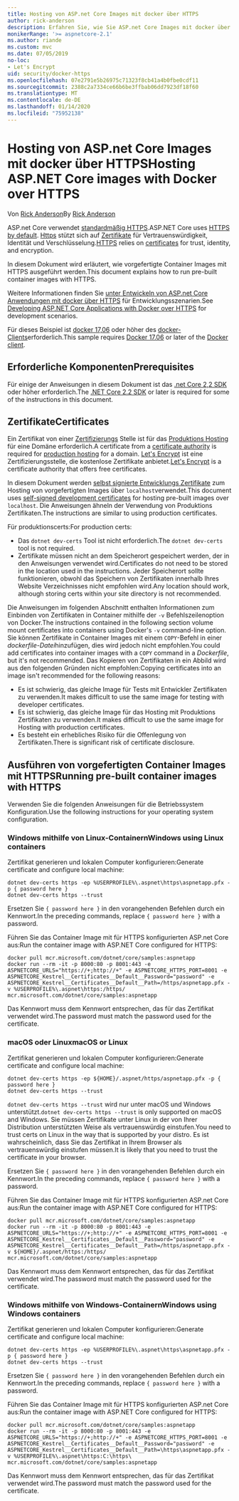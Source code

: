 ```yaml
---
title: Hosting von ASP.net Core Images mit docker über HTTPS
author: rick-anderson
description: Erfahren Sie, wie Sie ASP.net Core Images mit docker über HTTPS hosten.
monikerRange: '>= aspnetcore-2.1'
ms.author: riande
ms.custom: mvc
ms.date: 07/05/2019
no-loc:
- Let's Encrypt
uid: security/docker-https
ms.openlocfilehash: 07e2791e5b26975c71323f8cb41a4b0fbe0cdf11
ms.sourcegitcommit: 2388c2a7334ce66b6be3ffbab06dd7923df18f60
ms.translationtype: MT
ms.contentlocale: de-DE
ms.lasthandoff: 01/14/2020
ms.locfileid: "75952138"
---
```

# <a name="hosting-aspnet-core-images-with-docker-over-https"></a><span data-ttu-id="cacb3-103">Hosting von ASP.net Core Images mit docker über HTTPS</span><span class="sxs-lookup"><span data-stu-id="cacb3-103">Hosting ASP.NET Core images with Docker over HTTPS</span></span>

<span data-ttu-id="cacb3-104">Von [Rick Anderson](https://twitter.com/RickAndMSFT)</span><span class="sxs-lookup"><span data-stu-id="cacb3-104">By [Rick Anderson](https://twitter.com/RickAndMSFT)</span></span>

<span data-ttu-id="cacb3-105">ASP.net Core verwendet [standardmäßig HTTPS](/aspnet/core/security/enforcing-ssl).</span><span class="sxs-lookup"><span data-stu-id="cacb3-105">ASP.NET Core uses [HTTPS by default](/aspnet/core/security/enforcing-ssl).</span></span> <span data-ttu-id="cacb3-106">[Https](https://en.wikipedia.org/wiki/HTTPS) stützt sich auf [Zertifikate](https://en.wikipedia.org/wiki/Public_key_certificate) für Vertrauenswürdigkeit, Identität und Verschlüsselung.</span><span class="sxs-lookup"><span data-stu-id="cacb3-106">[HTTPS](https://en.wikipedia.org/wiki/HTTPS) relies on [certificates](https://en.wikipedia.org/wiki/Public_key_certificate) for trust, identity, and encryption.</span></span>

<span data-ttu-id="cacb3-107">In diesem Dokument wird erläutert, wie vorgefertigte Container Images mit HTTPS ausgeführt werden.</span><span class="sxs-lookup"><span data-stu-id="cacb3-107">This document explains how to run pre-built container images with HTTPS.</span></span>

<span data-ttu-id="cacb3-108">Weitere Informationen finden Sie [unter Entwickeln von ASP.net Core Anwendungen mit docker über HTTPS](https://github.com/dotnet/dotnet-docker/blob/master/samples/aspnetapp/aspnetcore-docker-https-development.md) für Entwicklungsszenarien.</span><span class="sxs-lookup"><span data-stu-id="cacb3-108">See [Developing ASP.NET Core Applications with Docker over HTTPS](https://github.com/dotnet/dotnet-docker/blob/master/samples/aspnetapp/aspnetcore-docker-https-development.md) for development scenarios.</span></span>

<span data-ttu-id="cacb3-109">Für dieses Beispiel ist [docker 17,06](https://docs.docker.com/release-notes/docker-ce) oder höher des [docker-Clients](https://www.docker.com/products/docker)erforderlich.</span><span class="sxs-lookup"><span data-stu-id="cacb3-109">This sample requires [Docker 17.06](https://docs.docker.com/release-notes/docker-ce) or later of the [Docker client](https://www.docker.com/products/docker).</span></span>

## <a name="prerequisites"></a><span data-ttu-id="cacb3-110">Erforderliche Komponenten</span><span class="sxs-lookup"><span data-stu-id="cacb3-110">Prerequisites</span></span>

<span data-ttu-id="cacb3-111">Für einige der Anweisungen in diesem Dokument ist das [.net Core 2,2 SDK](https://www.microsoft.com/net/download) oder höher erforderlich.</span><span class="sxs-lookup"><span data-stu-id="cacb3-111">The [.NET Core 2.2 SDK](https://www.microsoft.com/net/download) or later is required for some of the instructions in this document.</span></span>

## <a name="certificates"></a><span data-ttu-id="cacb3-112">Zertifikate</span><span class="sxs-lookup"><span data-stu-id="cacb3-112">Certificates</span></span>

<span data-ttu-id="cacb3-113">Ein Zertifikat von einer [Zertifizierungs](https://wikipedia.org/wiki/Certificate_authority) Stelle ist für das [Produktions Hosting](https://blogs.msdn.microsoft.com/webdev/2017/11/29/configuring-https-in-asp-net-core-across-different-platforms/) für eine Domäne erforderlich.</span><span class="sxs-lookup"><span data-stu-id="cacb3-113">A certificate from a [certificate authority](https://wikipedia.org/wiki/Certificate_authority) is required for [production hosting](https://blogs.msdn.microsoft.com/webdev/2017/11/29/configuring-https-in-asp-net-core-across-different-platforms/) for a domain.</span></span> <span data-ttu-id="cacb3-114">[Let's Encrypt](https://letsencrypt.org/) ist eine Zertifizierungsstelle, die kostenlose Zertifikate anbietet.</span><span class="sxs-lookup"><span data-stu-id="cacb3-114">[Let's Encrypt](https://letsencrypt.org/) is a certificate authority that offers free certificates.</span></span>

<span data-ttu-id="cacb3-115">In diesem Dokument werden [selbst signierte Entwicklungs Zertifikate](https://en.wikipedia.org/wiki/Self-signed_certificate) zum Hosting von vorgefertigten Images über `localhost`verwendet.</span><span class="sxs-lookup"><span data-stu-id="cacb3-115">This document uses [self-signed development certificates](https://en.wikipedia.org/wiki/Self-signed_certificate) for hosting pre-built images over `localhost`.</span></span> <span data-ttu-id="cacb3-116">Die Anweisungen ähneln der Verwendung von Produktions Zertifikaten.</span><span class="sxs-lookup"><span data-stu-id="cacb3-116">The instructions are similar to using production certificates.</span></span>

<span data-ttu-id="cacb3-117">Für produktionscerts:</span><span class="sxs-lookup"><span data-stu-id="cacb3-117">For production certs:</span></span>

* <span data-ttu-id="cacb3-118">Das `dotnet dev-certs` Tool ist nicht erforderlich.</span><span class="sxs-lookup"><span data-stu-id="cacb3-118">The `dotnet dev-certs` tool is not required.</span></span>
* <span data-ttu-id="cacb3-119">Zertifikate müssen nicht an dem Speicherort gespeichert werden, der in den Anweisungen verwendet wird.</span><span class="sxs-lookup"><span data-stu-id="cacb3-119">Certificates do not need to be stored in the location used in the instructions.</span></span> <span data-ttu-id="cacb3-120">Jeder Speicherort sollte funktionieren, obwohl das Speichern von Zertifikaten innerhalb Ihres Website Verzeichnisses nicht empfohlen wird.</span><span class="sxs-lookup"><span data-stu-id="cacb3-120">Any location should work, although storing certs within your site directory is not recommended.</span></span>

<span data-ttu-id="cacb3-121">Die Anweisungen im folgenden Abschnitt enthalten Informationen zum Einbinden von Zertifikaten in Container mithilfe der `-v` Befehlszeilenoption von Docker.</span><span class="sxs-lookup"><span data-stu-id="cacb3-121">The instructions contained in the following section volume mount certificates into containers using Docker's `-v` command-line option.</span></span> <span data-ttu-id="cacb3-122">Sie können Zertifikate in Container Images mit einem `COPY`-Befehl in einer *dockerfile-Datei*hinzufügen, dies wird jedoch nicht empfohlen.</span><span class="sxs-lookup"><span data-stu-id="cacb3-122">You could add certificates into container images with a `COPY` command in a *Dockerfile*, but it's not recommended.</span></span> <span data-ttu-id="cacb3-123">Das Kopieren von Zertifikaten in ein Abbild wird aus den folgenden Gründen nicht empfohlen:</span><span class="sxs-lookup"><span data-stu-id="cacb3-123">Copying certificates into an image isn't recommended for the following reasons:</span></span>

* <span data-ttu-id="cacb3-124">Es ist schwierig, das gleiche Image für Tests mit Entwickler Zertifikaten zu verwenden.</span><span class="sxs-lookup"><span data-stu-id="cacb3-124">It makes difficult to use the same image for testing with developer certificates.</span></span>
* <span data-ttu-id="cacb3-125">Es ist schwierig, das gleiche Image für das Hosting mit Produktions Zertifikaten zu verwenden.</span><span class="sxs-lookup"><span data-stu-id="cacb3-125">It makes difficult to use the same image for Hosting with production certificates.</span></span>
* <span data-ttu-id="cacb3-126">Es besteht ein erhebliches Risiko für die Offenlegung von Zertifikaten.</span><span class="sxs-lookup"><span data-stu-id="cacb3-126">There is significant risk of certificate disclosure.</span></span>

## <a name="running-pre-built-container-images-with-https"></a><span data-ttu-id="cacb3-127">Ausführen von vorgefertigten Container Images mit HTTPS</span><span class="sxs-lookup"><span data-stu-id="cacb3-127">Running pre-built container images with HTTPS</span></span>

<span data-ttu-id="cacb3-128">Verwenden Sie die folgenden Anweisungen für die Betriebssystem Konfiguration.</span><span class="sxs-lookup"><span data-stu-id="cacb3-128">Use the following instructions for your operating system configuration.</span></span>

### <a name="windows-using-linux-containers"></a><span data-ttu-id="cacb3-129">Windows mithilfe von Linux-Containern</span><span class="sxs-lookup"><span data-stu-id="cacb3-129">Windows using Linux containers</span></span>

<span data-ttu-id="cacb3-130">Zertifikat generieren und lokalen Computer konfigurieren:</span><span class="sxs-lookup"><span data-stu-id="cacb3-130">Generate certificate and configure local machine:</span></span>

```dotnetcli
dotnet dev-certs https -ep %USERPROFILE%\.aspnet\https\aspnetapp.pfx -p { password here }
dotnet dev-certs https --trust
```

<span data-ttu-id="cacb3-131">Ersetzen Sie `{ password here }` in den vorangehenden Befehlen durch ein Kennwort.</span><span class="sxs-lookup"><span data-stu-id="cacb3-131">In the preceding commands, replace `{ password here }` with a password.</span></span>

<span data-ttu-id="cacb3-132">Führen Sie das Container Image mit für HTTPS konfigurierten ASP.net Core aus:</span><span class="sxs-lookup"><span data-stu-id="cacb3-132">Run the container image with ASP.NET Core configured for HTTPS:</span></span>

```console
docker pull mcr.microsoft.com/dotnet/core/samples:aspnetapp
docker run --rm -it -p 8000:80 -p 8001:443 -e ASPNETCORE_URLS="https://+;http://+" -e ASPNETCORE_HTTPS_PORT=8001 -e ASPNETCORE_Kestrel__Certificates__Default__Password="password" -e ASPNETCORE_Kestrel__Certificates__Default__Path=/https/aspnetapp.pfx -v %USERPROFILE%\.aspnet\https:/https/ mcr.microsoft.com/dotnet/core/samples:aspnetapp
```

<span data-ttu-id="cacb3-133">Das Kennwort muss dem Kennwort entsprechen, das für das Zertifikat verwendet wird.</span><span class="sxs-lookup"><span data-stu-id="cacb3-133">The password must match the password used for the certificate.</span></span>

### <a name="macos-or-linux"></a><span data-ttu-id="cacb3-134">macOS oder Linux</span><span class="sxs-lookup"><span data-stu-id="cacb3-134">macOS or Linux</span></span>

<span data-ttu-id="cacb3-135">Zertifikat generieren und lokalen Computer konfigurieren:</span><span class="sxs-lookup"><span data-stu-id="cacb3-135">Generate certificate and configure local machine:</span></span>

```dotnetcli
dotnet dev-certs https -ep ${HOME}/.aspnet/https/aspnetapp.pfx -p { password here }
dotnet dev-certs https --trust
```

<span data-ttu-id="cacb3-136">`dotnet dev-certs https --trust` wird nur unter macOS und Windows unterstützt.</span><span class="sxs-lookup"><span data-stu-id="cacb3-136">`dotnet dev-certs https --trust` is only supported on macOS and Windows.</span></span> <span data-ttu-id="cacb3-137">Sie müssen Zertifikate unter Linux in der von Ihrer Distribution unterstützten Weise als vertrauenswürdig einstufen.</span><span class="sxs-lookup"><span data-stu-id="cacb3-137">You need to trust certs on Linux in the way that is supported by your distro.</span></span> <span data-ttu-id="cacb3-138">Es ist wahrscheinlich, dass Sie das Zertifikat in Ihrem Browser als vertrauenswürdig einstufen müssen.</span><span class="sxs-lookup"><span data-stu-id="cacb3-138">It is likely that you need to trust the certificate in your browser.</span></span>

<span data-ttu-id="cacb3-139">Ersetzen Sie `{ password here }` in den vorangehenden Befehlen durch ein Kennwort.</span><span class="sxs-lookup"><span data-stu-id="cacb3-139">In the preceding commands, replace `{ password here }` with a password.</span></span>

<span data-ttu-id="cacb3-140">Führen Sie das Container Image mit für HTTPS konfigurierten ASP.net Core aus:</span><span class="sxs-lookup"><span data-stu-id="cacb3-140">Run the container image with ASP.NET Core configured for HTTPS:</span></span>

```console
docker pull mcr.microsoft.com/dotnet/core/samples:aspnetapp
docker run --rm -it -p 8000:80 -p 8001:443 -e ASPNETCORE_URLS="https://+;http://+" -e ASPNETCORE_HTTPS_PORT=8001 -e ASPNETCORE_Kestrel__Certificates__Default__Password="password" -e ASPNETCORE_Kestrel__Certificates__Default__Path=/https/aspnetapp.pfx -v ${HOME}/.aspnet/https:/https/ mcr.microsoft.com/dotnet/core/samples:aspnetapp
```

<span data-ttu-id="cacb3-141">Das Kennwort muss dem Kennwort entsprechen, das für das Zertifikat verwendet wird.</span><span class="sxs-lookup"><span data-stu-id="cacb3-141">The password must match the password used for the certificate.</span></span>

### <a name="windows-using-windows-containers"></a><span data-ttu-id="cacb3-142">Windows mithilfe von Windows-Containern</span><span class="sxs-lookup"><span data-stu-id="cacb3-142">Windows using Windows containers</span></span>

<span data-ttu-id="cacb3-143">Zertifikat generieren und lokalen Computer konfigurieren:</span><span class="sxs-lookup"><span data-stu-id="cacb3-143">Generate certificate and configure local machine:</span></span>

```dotnetcli
dotnet dev-certs https -ep %USERPROFILE%\.aspnet\https\aspnetapp.pfx -p { password here }
dotnet dev-certs https --trust
```

<span data-ttu-id="cacb3-144">Ersetzen Sie `{ password here }` in den vorangehenden Befehlen durch ein Kennwort.</span><span class="sxs-lookup"><span data-stu-id="cacb3-144">In the preceding commands, replace `{ password here }` with a password.</span></span>

<span data-ttu-id="cacb3-145">Führen Sie das Container Image mit für HTTPS konfigurierten ASP.net Core aus:</span><span class="sxs-lookup"><span data-stu-id="cacb3-145">Run the container image with ASP.NET Core configured for HTTPS:</span></span>

```console
docker pull mcr.microsoft.com/dotnet/core/samples:aspnetapp
docker run --rm -it -p 8000:80 -p 8001:443 -e ASPNETCORE_URLS="https://+;http://+" -e ASPNETCORE_HTTPS_PORT=8001 -e ASPNETCORE_Kestrel__Certificates__Default__Password="password" -e ASPNETCORE_Kestrel__Certificates__Default__Path=\https\aspnetapp.pfx -v %USERPROFILE%\.aspnet\https:C:\https\ mcr.microsoft.com/dotnet/core/samples:aspnetapp
```

<span data-ttu-id="cacb3-146">Das Kennwort muss dem Kennwort entsprechen, das für das Zertifikat verwendet wird.</span><span class="sxs-lookup"><span data-stu-id="cacb3-146">The password must match the password used for the certificate.</span></span>

